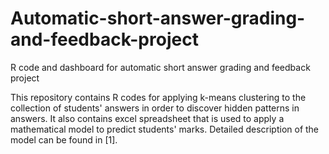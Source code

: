 # Automatic-short-answer-grading-and-feedback-project
R code and dashboard for automatic short answer grading and feedback project

This repository contains R codes for applying k-means clustering to the collection of students' answers in order to discover hidden patterns in answers.
It also contains excel spreadsheet that is used to apply a mathematical model to predict students' marks. Detailed description of the model can be found in [1]. 

